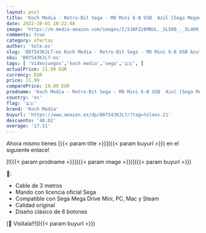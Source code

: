 ```yaml
---
layout: post
title: 'Koch Media - Retro-Bit Sega - MD Mini 6-B USB  Azul [Sega Megadrive 32X]'
date: 2022-10-01 10:22:48
image: 'https://m.media-amazon.com/images/I/51NFZz6MBUL._SL500_._SL400_.jpg'
comments: true
category: ofertas
author: 'tole.es'
slug: 'B07S43KJL7-es Koch Media - Retro-Bit Sega - MD Mini 6-B USB Azul [Sega...'
sku: 'B07S43KJL7-es'
tags: [ 'Videojuegos','koch media','sega','🇪🇸', ]
actualPrice: 11.99 EUR
currency: EUR
price: 11.99
comparePrice: 19.99 EUR
prodname: 'Koch Media - Retro-Bit Sega - MD Mini 6-B USB  Azul [Sega Megadrive 32X]'
country: 'es'
flag: '🇪🇸'
brand: 'Koch Media'
buyurl: 'https://www.amazon.es/dp/B07S43KJL7/?tag=tolees-21'
descuento: '40.02'
average: '17.11'
---
```


Ahora mismo tienes [{{< param title >}}]({{< param buyurl >}}) en el siguiente enlace!

[![{{< param prodname >}}]({{< param image >}})]({{< param buyurl >}})

🔎:

- Cable de 3 metros
- Mando con licencia oficial Sega
- Compatible con Sega Mega Drive Mini, PC, Mac y Steam
- Calidad original
- Diseño clásico de 6 botones

[🛒 Visítala!!!]({{< param buyurl >}})
